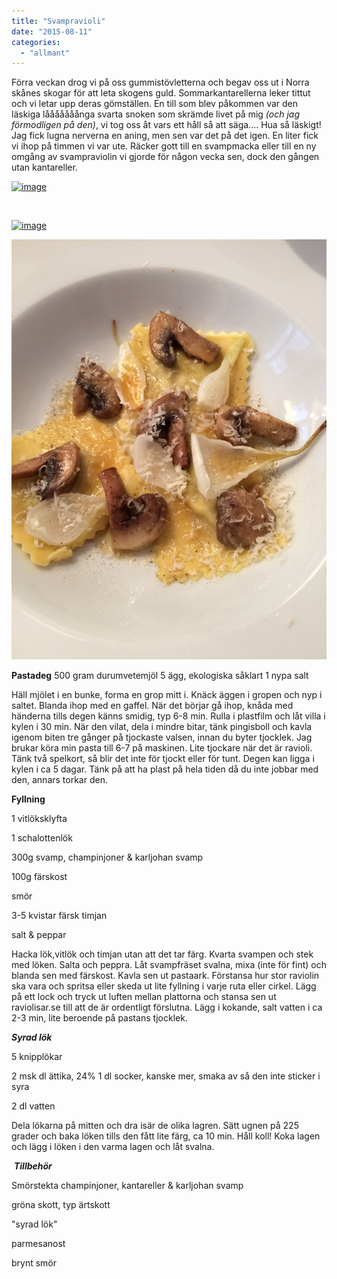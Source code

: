 ```yaml
---
title: "Svampravioli"
date: "2015-08-11"
categories: 
  - "allmant"
---
```


Förra veckan drog vi på oss gummistövletterna och begav oss ut i Norra skånes skogar för att leta skogens guld. Sommarkantarellerna leker tittut och vi letar upp deras gömställen. En till som blev påkommen var den läskiga lååååååånga svarta snoken som skrämde livet på mig _(och jag förmodligen på den)_, vi tog oss åt vars ett håll så att säga.... Hua så läskigt! Jag fick lugna nerverna en aning, men sen var det på det igen. En liter fick vi ihop på timmen vi var ute. Räcker gott till en svampmacka eller till en ny omgång av svampraviolin vi gjorde för någon vecka sen, dock den gången utan kantareller.

[![image](/static/img/image2-1020x765.jpg)](http://import.local/wp-content/uploads/2015/08/image2.jpg)

 

[![image](/static/img/image-1020x765.jpg)](http://import.local/wp-content/uploads/2015/08/image.jpg)

[![image](/static/img/image1-e1439287766238-1020x1360.jpg)](http://import.local/wp-content/uploads/2015/08/image1.jpg)

**Pastadeg** 500 gram durumvetemjöl 5 ägg, ekologiska såklart 1 nypa salt

Häll mjölet i en bunke, forma en grop mitt i. Knäck äggen i gropen och nyp i saltet. Blanda ihop med en gaffel. När det börjar gå ihop, knåda med händerna tills degen känns smidig, typ 6-8 min. Rulla i plastfilm och låt villa i kylen i 30 min. När den vilat, dela i mindre bitar, tänk pingisboll och kavla igenom biten tre gånger på tjockaste valsen, innan du byter tjocklek. Jag brukar köra min pasta till 6-7 på maskinen. Lite tjockare när det är ravioli. Tänk två spelkort, så blir det inte för tjockt eller för tunt. Degen kan ligga i kylen i ca 5 dagar. Tänk på att ha plast på hela tiden då du inte jobbar med den, annars torkar den.

**Fyllning**

1 vitlöksklyfta

1 schalottenlök

300g svamp, champinjoner & karljohan svamp

100g färskost

smör

3-5 kvistar färsk timjan

salt & peppar

Hacka lök,vitlök och timjan utan att det tar färg. Kvarta svampen och stek med löken. Salta och peppra. Låt svampfräset svalna, mixa (inte för fint) och blanda sen med färskost. Kavla sen ut pastaark. Förstansa hur stor raviolin ska vara och spritsa eller skeda ut lite fyllning i varje ruta eller cirkel. Lägg på ett lock och tryck ut luften mellan plattorna och stansa sen ut raviolisar.se till att de är ordentligt förslutna. Lägg i kokande, salt vatten i ca  2-3 min, lite beroende på pastans tjocklek.

_**Syrad lök**_

5 knipplökar

2 msk dl ättika, 24% 1 dl socker, kanske mer, smaka av så den inte sticker i syra

2 dl vatten

Dela lökarna på mitten och dra isär de olika lagren. Sätt ugnen på 225 grader och baka löken tills den fått lite färg, ca 10 min. Håll koll! Koka lagen och lägg i löken i den varma lagen och låt svalna.

 _**Tillbehör**_

Smörstekta champinjoner, kantareller & karljohan svamp

gröna skott, typ ärtskott

"syrad lök"

parmesanost

brynt smör

